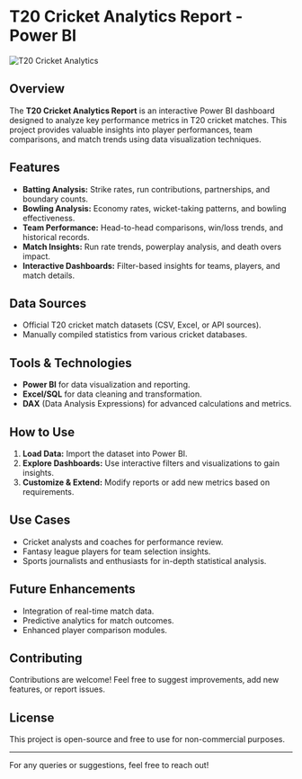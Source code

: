 # T20 Cricket Analytics Report - Power BI

![T20 Cricket Analytics](path/to/your/image.png)

## Overview
The **T20 Cricket Analytics Report** is an interactive Power BI dashboard designed to analyze key performance metrics in T20 cricket matches. This project provides valuable insights into player performances, team comparisons, and match trends using data visualization techniques.

## Features
- **Batting Analysis:** Strike rates, run contributions, partnerships, and boundary counts.
- **Bowling Analysis:** Economy rates, wicket-taking patterns, and bowling effectiveness.
- **Team Performance:** Head-to-head comparisons, win/loss trends, and historical records.
- **Match Insights:** Run rate trends, powerplay analysis, and death overs impact.
- **Interactive Dashboards:** Filter-based insights for teams, players, and match details.

## Data Sources
- Official T20 cricket match datasets (CSV, Excel, or API sources).
- Manually compiled statistics from various cricket databases.

## Tools & Technologies
- **Power BI** for data visualization and reporting.
- **Excel/SQL** for data cleaning and transformation.
- **DAX** (Data Analysis Expressions) for advanced calculations and metrics.

## How to Use
1. **Load Data:** Import the dataset into Power BI.
2. **Explore Dashboards:** Use interactive filters and visualizations to gain insights.
3. **Customize & Extend:** Modify reports or add new metrics based on requirements.

## Use Cases
- Cricket analysts and coaches for performance review.
- Fantasy league players for team selection insights.
- Sports journalists and enthusiasts for in-depth statistical analysis.

## Future Enhancements
- Integration of real-time match data.
- Predictive analytics for match outcomes.
- Enhanced player comparison modules.

## Contributing
Contributions are welcome! Feel free to suggest improvements, add new features, or report issues.

## License
This project is open-source and free to use for non-commercial purposes.

---
For any queries or suggestions, feel free to reach out!
